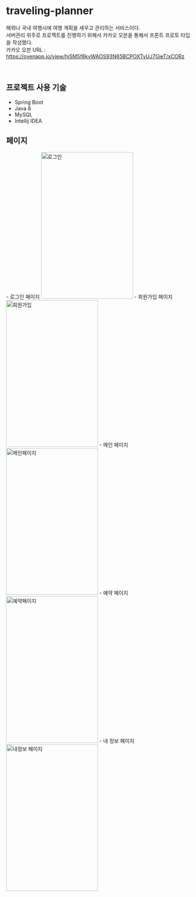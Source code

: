 <h1>traveling-planner</h1>

해외나 국내 여행시에 여행 계획을 세우고 관리하는 서비스이다.<br>
서버관리 위주로 프로젝트를 진행하기 위해서 카카오 오븐을 통해서 프론트 프로토 타입을 작성했다. <br>
카카오 오븐 URL : https://ovenapp.io/view/hj5M5f8kvWAOS93N65BCPOXTvUJ7GjeT/xCORz

<br>
<h2>프로젝트 사용 기술</h2>

- Spring Boot
- Java 8
- MySQL
- Intellij IDEA

<h2>페이지</h2>
<span>- 로그인 페이지
<img width="251" height="400" alt="로그인" src="https://user-images.githubusercontent.com/53288312/99758282-98654700-2b34-11eb-982b-7be405360116.PNG"></span>
<span>- 회원가입 페이지
<img width="251" height="400" alt="회원가입" src="https://user-images.githubusercontent.com/53288312/99758293-a0bd8200-2b34-11eb-9fe3-f8aa99e8c680.PNG"></span>
<span>- 메인 페이지
<img width="251" height="400" alt="메인페이지" src="https://user-images.githubusercontent.com/53288312/99758296-a1eeaf00-2b34-11eb-803a-9f8c7e37fe42.PNG"></span>
<span>- 예약 페이지
<img width="251" height="400" alt="예약페이지" src="https://user-images.githubusercontent.com/53288312/99758299-a4510900-2b34-11eb-9295-7a99885ecc18.PNG"></span>
<span>- 내 정보 페이지
<img width="251" height="400" alt="내정보 페이지" src="https://user-images.githubusercontent.com/53288312/99758301-a61acc80-2b34-11eb-99cb-46fe40e81e78.PNG"></span>
